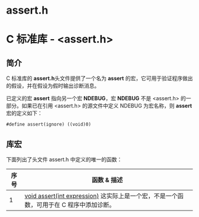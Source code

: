 # assert.h

# C 标准库 - <assert.h>

## 简介

C 标准库的 **assert.h**头文件提供了一个名为 **assert** 的宏，它可用于验证程序做出的假设，并在假设为假时输出诊断消息。

已定义的宏 **assert** 指向另一个宏 **NDEBUG**，宏 **NDEBUG** 不是 <assert.h> 的一部分。如果已在引用 <assert.h> 的源文件中定义 NDEBUG 为宏名称，则 **assert** 宏的定义如下：

```
#define assert(ignore) ((void)0)
```

## 库宏

下面列出了头文件 assert.h 中定义的唯一的函数：

| 序号 | 函数 & 描述                                                  |
| ---- | ------------------------------------------------------------ |
| 1    | [void assert(int expression)](include/assert.h/assert.html) 这实际上是一个宏，不是一个函数，可用于在 C 程序中添加诊断。 |